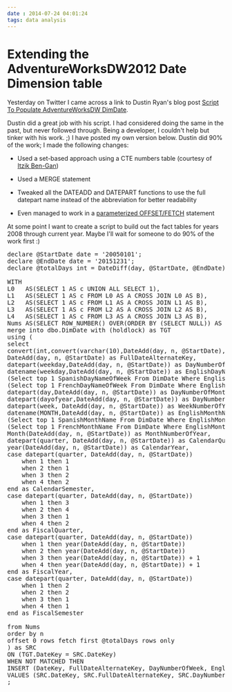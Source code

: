```yaml
---
date : 2014-07-24 04:01:24
tags: data analysis
---
```

# Extending the AdventureWorksDW2012 Date Dimension table

Yesterday on Twitter I came across a link to Dustin Ryan's blog post [Script To Populate AdventureWorksDW DimDate](http://www.bidn.com/blogs/DustinRyan/bidn-blog/6223/script-to-populate-adventureworksdw-dimdate).

Dustin did a great job with his script. I had considered doing the same in the past, but never followed through. Being a developer, I couldn't help but tinker with his work. ;) I have posted my own version below. Dustin did 90% of the work; I made the following changes:

- Used a set-based approach using a CTE numbers table (courtesy of [Itzik Ben-Gan](http://sqlmag.com/sql-server/virtual-auxiliary-table-numbers))

- Used a MERGE statement

- Tweaked all the DATEADD and DATEPART functions to use the full datepart name instead of the abbreviation for better readability

- Even managed to work in a [parameterized OFFSET/FETCH](/blog/2014/3/24/t-sql-study-3502-offset-fetch) statement

At some point I want to create a script to build out the fact tables for years 2008 through current year. Maybe I'll wait for someone to do 90% of the work first :)

<pre data-enlighter-language="sql">
declare @StartDate date = '20050101';
declare @EndDate date = '20151231';
declare @totalDays int = DateDiff(day, @StartDate, @EndDate);

WITH
L0   AS(SELECT 1 AS c UNION ALL SELECT 1),
L1   AS(SELECT 1 AS c FROM L0 AS A CROSS JOIN L0 AS B),
L2   AS(SELECT 1 AS c FROM L1 AS A CROSS JOIN L1 AS B),
L3   AS(SELECT 1 AS c FROM L2 AS A CROSS JOIN L2 AS B),
L4   AS(SELECT 1 AS c FROM L3 AS A CROSS JOIN L3 AS B),
Nums AS(SELECT ROW_NUMBER() OVER(ORDER BY (SELECT NULL)) AS n FROM L4)
merge into dbo.DimDate with (holdlock) as TGT
using (
select
convert(int,convert(varchar(10),DateAdd(day, n, @StartDate),112)) as DateKey,
DateAdd(day, n, @StartDate) as FullDateAlternateKey,
datepart(weekday,DateAdd(day, n, @StartDate)) as DayNumberOfWeek,
datename(weekday,DateAdd(day, n, @StartDate)) as EnglishDayNameOfWeek,
(Select top 1 SpanishDayNameOfWeek From DimDate Where EnglishDayNameOfWeek = datename(weekday,DateAdd(day, n, @StartDate))) as SpanishDayNameOfWeek,
(Select top 1 FrenchDayNameOfWeek From DimDate Where EnglishDayNameOfWeek = datename(weekday,DateAdd(day, n, @StartDate))) as FrenchDayNameOfWeek,
datepart(day,DateAdd(day, n, @StartDate)) as DayNumberOfMonth,
datepart(dayofyear,DateAdd(day, n, @StartDate)) as DayNumberOfYear,
datepart(week, DateAdd(day, n, @StartDate)) as WeekNumberOfYear,
datename(MONTH,DateAdd(day, n, @StartDate)) as EnglishMonthName,
(Select top 1 SpanishMonthName From DimDate Where EnglishMonthName = datename(MONTH,DateAdd(day, n, @StartDate))) as SpanishMonthName,
(Select top 1 FrenchMonthName From DimDate Where EnglishMonthName = datename(MONTH,DateAdd(day, n, @StartDate))) as FrenchMonthName,
Month(DateAdd(day, n, @StartDate)) as MonthNumberOfYear,
datepart(quarter, DateAdd(day, n, @StartDate)) as CalendarQuarter,
year(DateAdd(day, n, @StartDate)) as CalendarYear,
case datepart(quarter, DateAdd(day, n, @StartDate))
    when 1 then 1
    when 2 then 1
    when 3 then 2
    when 4 then 2
end as CalendarSemester,
case datepart(quarter, DateAdd(day, n, @StartDate))
    when 1 then 3
    when 2 then 4
    when 3 then 1
    when 4 then 2
end as FiscalQuarter,
case datepart(quarter, DateAdd(day, n, @StartDate))
    when 1 then year(DateAdd(day, n, @StartDate))
    when 2 then year(DateAdd(day, n, @StartDate))
    when 3 then year(DateAdd(day, n, @StartDate)) + 1
    when 4 then year(DateAdd(day, n, @StartDate)) + 1
end as FiscalYear,
case datepart(quarter, DateAdd(day, n, @StartDate))
    when 1 then 2
    when 2 then 2
    when 3 then 1
    when 4 then 1
end as FiscalSemester

from Nums
order by n
offset 0 rows fetch first @totalDays rows only
) as SRC
ON (TGT.DateKey = SRC.DateKey)
WHEN NOT MATCHED THEN
INSERT (DateKey, FullDateAlternateKey, DayNumberOfWeek, EnglishDayNameOfWeek, SpanishDayNameOfWeek, FrenchDayNameOfWeek, DayNumberOfMonth, DayNumberOfYear, WeekNumberOfYear, EnglishMonthName, SpanishMonthName, FrenchMonthName, MonthNumberOfYear, CalendarQuarter, CalendarYear, CalendarSemester, FiscalQuarter, FiscalYear, FiscalSemester)
VALUES (SRC.DateKey, SRC.FullDateAlternateKey, SRC.DayNumberOfWeek, SRC.EnglishDayNameOfWeek, SRC.SpanishDayNameOfWeek, SRC.FrenchDayNameOfWeek, SRC.DayNumberOfMonth, SRC.DayNumberOfYear, SRC.WeekNumberOfYear, SRC.EnglishMonthName, SRC.SpanishMonthName, SRC.FrenchMonthName, SRC.MonthNumberOfYear, SRC.CalendarQuarter, SRC.CalendarYear, SRC.CalendarSemester, SRC.FiscalQuarter, SRC.FiscalYear, SRC.FiscalSemester)
;
</pre>
